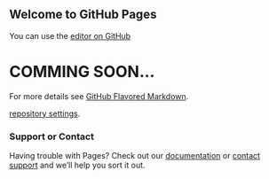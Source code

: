 ## Welcome to GitHub Pages

You can use the [editor on GitHub](https://github.com/oddycode/OddyCode/edit/master/README.md)

# COMMING SOON...

For more details see [GitHub Flavored Markdown](https://guides.github.com/features/mastering-markdown/).


[repository settings](https://github.com/oddycode/OddyCode/settings). 

### Support or Contact

Having trouble with Pages? Check out our [documentation](https://help.github.com/categories/github-pages-basics/) or [contact support](https://github.com/contact) and we’ll help you sort it out.
